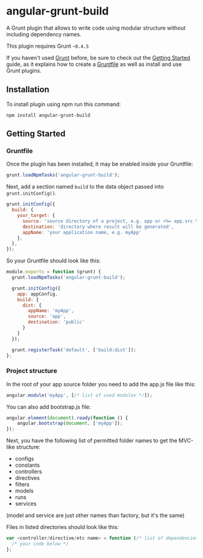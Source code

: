 # angular-grunt-build

A Grunt plugin that allows to write code using modular structure without including dependency names.

This plugin requires Grunt `~0.4.5`

If you haven't used [Grunt](http://gruntjs.com/) before, be sure to check out the [Getting Started](http://gruntjs.com/getting-started) guide, as it explains how to create a [Gruntfile](http://gruntjs.com/sample-gruntfile) as well as install and use Grunt plugins.

## Installation
To install plugin using npm run this command:

```shell
npm install angular-grunt-build
```

## Getting Started

### Gruntfile
Once the plugin has been installed, it may be enabled inside your Gruntfile:

```js
grunt.loadNpmTasks('angular-grunt-build');
```

Next, add a section named `build` to the data object passed into `grunt.initConfig()`.

```js
grunt.initConfig({
  build: {
    your_target: {
      source: 'source directory of a project, e.g. app or <%= app.src %>',
      destination: 'directory where result will be generated',
      appName: 'your application name, e.g. myApp'
    },
  },
});
```

So your Gruntfile should look like this:

```js
module.exports = function (grunt) {
  grunt.loadNpmTasks('angular-grunt-build');

  grunt.initConfig({
    app: appConfig,
    build: {
      dist: {
        appName: 'myApp',
        source: 'app',
        destination: 'public'
      }
    }
  });

  grunt.registerTask('default', ['build:dist']);
};
```

### Project structure
In the root of your app source folder you need to add the app.js file like this:

```js
angular.module('myApp', [/* list of used modules */]);
```

You can also add bootstrap.js file:

```js
angular.element(document).ready(function () {
    angular.bootstrap(document, ['myApp']);
});
```

Next, you have the following list of permitted folder names to get the MVC-like structure:

* configs
* constants
* controllers
* directives
* filters
* models
* runs
* services

(model and service are just other names than factory, but it's the same)

Files in listed directories should look like this:


```js
var <controller/directive/etc name> = function (/* list of dependencies, e.g. $scope */) {
  /* your code below */
};
```
